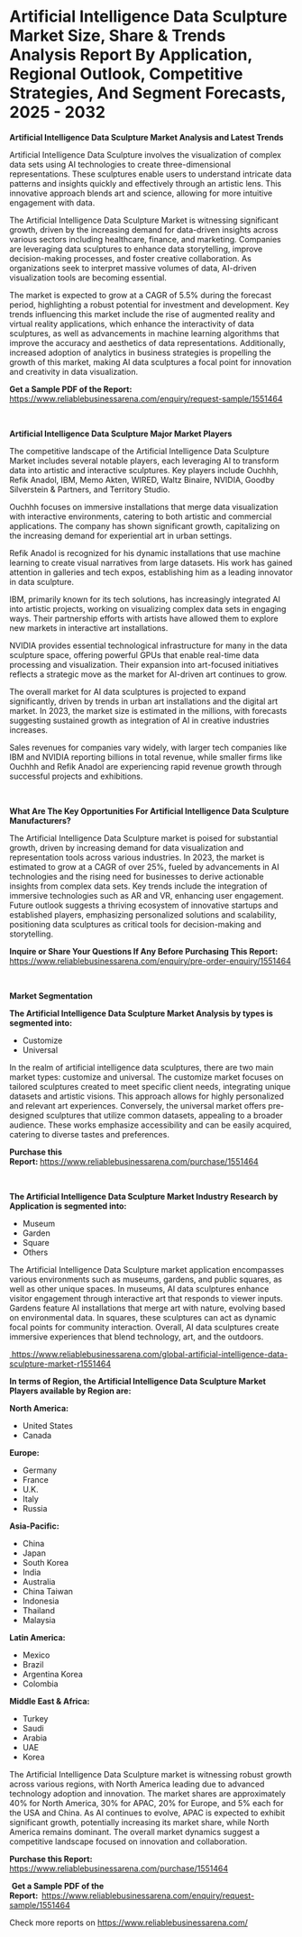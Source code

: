 <p><h1>Artificial Intelligence Data Sculpture Market Size, Share & Trends Analysis Report By Application, Regional Outlook, Competitive Strategies, And Segment Forecasts, 2025 - 2032</h1></p><p><strong>Artificial Intelligence Data Sculpture Market Analysis and Latest Trends</strong></p>
<p><p>Artificial Intelligence Data Sculpture involves the visualization of complex data sets using AI technologies to create three-dimensional representations. These sculptures enable users to understand intricate data patterns and insights quickly and effectively through an artistic lens. This innovative approach blends art and science, allowing for more intuitive engagement with data.</p><p>The Artificial Intelligence Data Sculpture Market is witnessing significant growth, driven by the increasing demand for data-driven insights across various sectors including healthcare, finance, and marketing. Companies are leveraging data sculptures to enhance data storytelling, improve decision-making processes, and foster creative collaboration. As organizations seek to interpret massive volumes of data, AI-driven visualization tools are becoming essential.</p><p>The market is expected to grow at a CAGR of 5.5% during the forecast period, highlighting a robust potential for investment and development. Key trends influencing this market include the rise of augmented reality and virtual reality applications, which enhance the interactivity of data sculptures, as well as advancements in machine learning algorithms that improve the accuracy and aesthetics of data representations. Additionally, increased adoption of analytics in business strategies is propelling the growth of this market, making AI data sculptures a focal point for innovation and creativity in data visualization.</p></p>
<p><strong>Get a Sample PDF of the Report:&nbsp;</strong> <a href="https://www.reliablebusinessarena.com/enquiry/request-sample/1551464?utm_campaign=2483&utm_medium=2&utm_source=Github&utm_content=ia&utm_term=11032025&utm_id=artificial-intelligence-data-sculpture">https://www.reliablebusinessarena.com/enquiry/request-sample/1551464</a></p>
<p>&nbsp;</p>
<p><strong>Artificial Intelligence Data Sculpture Major Market Players</strong></p>
<p><p>The competitive landscape of the Artificial Intelligence Data Sculpture Market includes several notable players, each leveraging AI to transform data into artistic and interactive sculptures. Key players include Ouchhh, Refik Anadol, IBM, Memo Akten, WIRED, Waltz Binaire, NVIDIA, Goodby Silverstein & Partners, and Territory Studio.</p><p>Ouchhh focuses on immersive installations that merge data visualization with interactive environments, catering to both artistic and commercial applications. The company has shown significant growth, capitalizing on the increasing demand for experiential art in urban settings.</p><p>Refik Anadol is recognized for his dynamic installations that use machine learning to create visual narratives from large datasets. His work has gained attention in galleries and tech expos, establishing him as a leading innovator in data sculpture.</p><p>IBM, primarily known for its tech solutions, has increasingly integrated AI into artistic projects, working on visualizing complex data sets in engaging ways. Their partnership efforts with artists have allowed them to explore new markets in interactive art installations.</p><p>NVIDIA provides essential technological infrastructure for many in the data sculpture space, offering powerful GPUs that enable real-time data processing and visualization. Their expansion into art-focused initiatives reflects a strategic move as the market for AI-driven art continues to grow.</p><p>The overall market for AI data sculptures is projected to expand significantly, driven by trends in urban art installations and the digital art market. In 2023, the market size is estimated in the millions, with forecasts suggesting sustained growth as integration of AI in creative industries increases.</p><p>Sales revenues for companies vary widely, with larger tech companies like IBM and NVIDIA reporting billions in total revenue, while smaller firms like Ouchhh and Refik Anadol are experiencing rapid revenue growth through successful projects and exhibitions.</p></p>
<p>&nbsp;</p>
<p><strong>What Are The Key Opportunities For Artificial Intelligence Data Sculpture Manufacturers?</strong></p>
<p><p>The Artificial Intelligence Data Sculpture market is poised for substantial growth, driven by increasing demand for data visualization and representation tools across various industries. In 2023, the market is estimated to grow at a CAGR of over 25%, fueled by advancements in AI technologies and the rising need for businesses to derive actionable insights from complex data sets. Key trends include the integration of immersive technologies such as AR and VR, enhancing user engagement. Future outlook suggests a thriving ecosystem of innovative startups and established players, emphasizing personalized solutions and scalability, positioning data sculptures as critical tools for decision-making and storytelling.</p></p>
<p><strong>Inquire or Share Your Questions If Any Before Purchasing This Report:</strong> <a href="https://www.reliablebusinessarena.com/enquiry/pre-order-enquiry/1551464?utm_campaign=2483&utm_medium=2&utm_source=Github&utm_content=ia&utm_term=11032025&utm_id=artificial-intelligence-data-sculpture">https://www.reliablebusinessarena.com/enquiry/pre-order-enquiry/1551464</a></p>
<p>&nbsp;</p>
<p><strong>Market Segmentation</strong></p>
<p><strong>The Artificial Intelligence Data Sculpture Market Analysis by types is segmented into:</strong></p>
<p><ul><li>Customize</li><li>Universal</li></ul></p>
<p><p>In the realm of artificial intelligence data sculptures, there are two main market types: customize and universal. The customize market focuses on tailored sculptures created to meet specific client needs, integrating unique datasets and artistic visions. This approach allows for highly personalized and relevant art experiences. Conversely, the universal market offers pre-designed sculptures that utilize common datasets, appealing to a broader audience. These works emphasize accessibility and can be easily acquired, catering to diverse tastes and preferences.</p></p>
<p><strong>Purchase this Report:&nbsp;</strong><a href="https://www.reliablebusinessarena.com/purchase/1551464?utm_campaign=2483&utm_medium=2&utm_source=Github&utm_content=ia&utm_term=11032025&utm_id=artificial-intelligence-data-sculpture">https://www.reliablebusinessarena.com/purchase/1551464</a></p>
<p>&nbsp;</p>
<p><strong>The Artificial Intelligence Data Sculpture Market Industry Research by Application is segmented into:</strong></p>
<p><ul><li>Museum</li><li>Garden</li><li>Square</li><li>Others</li></ul></p>
<p><p>The Artificial Intelligence Data Sculpture market application encompasses various environments such as museums, gardens, and public squares, as well as other unique spaces. In museums, AI data sculptures enhance visitor engagement through interactive art that responds to viewer inputs. Gardens feature AI installations that merge art with nature, evolving based on environmental data. In squares, these sculptures can act as dynamic focal points for community interaction. Overall, AI data sculptures create immersive experiences that blend technology, art, and the outdoors.</p></p>
<p><a href="https://www.reliablebusinessarena.com/global-artificial-intelligence-data-sculpture-market-r1551464?utm_campaign=2483&utm_medium=2&utm_source=Github&utm_content=ia&utm_term=11032025&utm_id=artificial-intelligence-data-sculpture">&nbsp;https://www.reliablebusinessarena.com/global-artificial-intelligence-data-sculpture-market-r1551464</a></p>
<p><strong>In terms of Region, the Artificial Intelligence Data Sculpture Market Players available by Region are:</strong></p>
<p>
    <p> <strong> North America: </strong>
        <ul>
            <li>United States</li>
            <li>Canada</li>
        </ul>
        </p> 
    <p> <strong> Europe: </strong>
        <ul>
            <li>Germany</li>
            <li>France</li>
            <li>U.K.</li>
            <li>Italy</li>
            <li>Russia</li>
        </ul>
        </p> 
    <p> <strong> Asia-Pacific: </strong>
        <ul>
            <li>China</li>
            <li>Japan</li>
            <li>South Korea</li>
            <li>India</li>
            <li>Australia</li>
            <li>China Taiwan</li>
            <li>Indonesia</li>
            <li>Thailand</li>
            <li>Malaysia</li>
        </ul>
        </p> 
    <p> <strong> Latin America: </strong>
        <ul>
            <li>Mexico</li>
            <li>Brazil</li>
            <li>Argentina Korea</li>
            <li>Colombia</li>
        </ul>
        </p> 
    <p> <strong> Middle East & Africa: </strong>
        <ul>
            <li>Turkey</li>
            <li>Saudi</li>
            <li>Arabia</li>
            <li>UAE</li>
            <li>Korea</li>
        </ul>
    </p>
    </p>
<p><p>The Artificial Intelligence Data Sculpture market is witnessing robust growth across various regions, with North America leading due to advanced technology adoption and innovation. The market shares are approximately 40% for North America, 30% for APAC, 20% for Europe, and 5% each for the USA and China. As AI continues to evolve, APAC is expected to exhibit significant growth, potentially increasing its market share, while North America remains dominant. The overall market dynamics suggest a competitive landscape focused on innovation and collaboration.</p></p>
<p><strong>Purchase this Report: </strong><a href="https://www.reliablebusinessarena.com/purchase/1551464?utm_campaign=2483&utm_medium=2&utm_source=Github&utm_content=ia&utm_term=11032025&utm_id=artificial-intelligence-data-sculpture">https://www.reliablebusinessarena.com/purchase/1551464</a></p>
<p>&nbsp;<strong>Get a Sample PDF of the Report:&nbsp;&nbsp;</strong><a href="https://www.reliablebusinessarena.com/enquiry/request-sample/1551464?utm_campaign=2483&utm_medium=2&utm_source=Github&utm_content=ia&utm_term=11032025&utm_id=artificial-intelligence-data-sculpture">https://www.reliablebusinessarena.com/enquiry/request-sample/1551464</a></p>
<p><strong></strong></p>
<p>Check more reports on <a href="https://www.reliablebusinessarena.com/?utm_campaign=2483&utm_medium=2&utm_source=Github&utm_content=ia&utm_term=11032025&utm_id=artificial-intelligence-data-sculpture">https://www.reliablebusinessarena.com/</a></p>